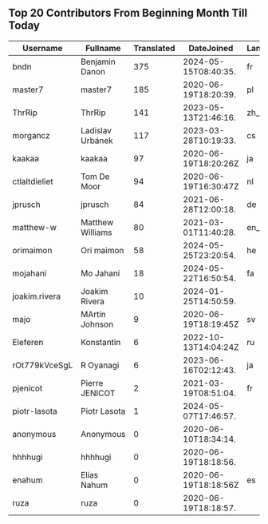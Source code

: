 ## Top 20 Contributors From Beginning Month Till Today ##
|Username|Fullname|Translated|DateJoined|Language|
|--------|--------|----------|----------|-------|
|bndn|Benjamin Danon|375|2024-05-15T08:40:35.|fr|
|master7|master7|185|2020-06-19T18:20:39.|pl|
|ThrRip|ThrRip|141|2023-05-13T21:46:16.|zh_Hans|
|morgancz|Ladislav Urbánek|117|2023-03-28T10:19:33.|cs|
|kaakaa|kaakaa|97|2020-06-19T18:20:26Z|ja|
|ctlaltdieliet|Tom De Moor|94|2020-06-19T16:30:47Z|nl|
|jprusch|jprusch|84|2021-06-28T12:00:18.|de|
|matthew-w|Matthew Williams|80|2021-03-01T11:40:28.|en_AU|
|orimaimon|Ori maimon|58|2024-05-25T23:20:54.|he|
|mojahani|Mo Jahani|18|2024-05-22T16:50:54.|fa|
|joakim.rivera|Joakim Rivera|10|2024-01-25T14:50:59.||
|majo|MArtin Johnson|9|2020-06-19T18:19:45Z|sv|
|Eleferen|Konstantin|6|2022-10-13T14:04:24Z|ru|
|rOt779kVceSgL|R Oyanagi|6|2023-06-16T02:12:43.|ja|
|pjenicot|Pierre JENICOT|2|2021-03-19T08:51:04.|fr|
|piotr-lasota|Piotr Lasota|1|2024-05-07T17:46:57.||
|anonymous|Anonymous|0|2020-06-10T18:34:14.||
|hhhhugi|hhhhugi|0|2020-06-19T18:18:56.||
|enahum|Elias  Nahum|0|2020-06-19T18:18:56Z|es|
|ruza|ruza|0|2020-06-19T18:18:57.||
